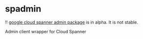 # spadmin

:bangbang: [google cloud spanner admin package](https://godoc.org/cloud.google.com/go/spanner/admin/database/apiv1) is in alpha. It is not stable.

Admin client wrapper for Cloud Spanner


